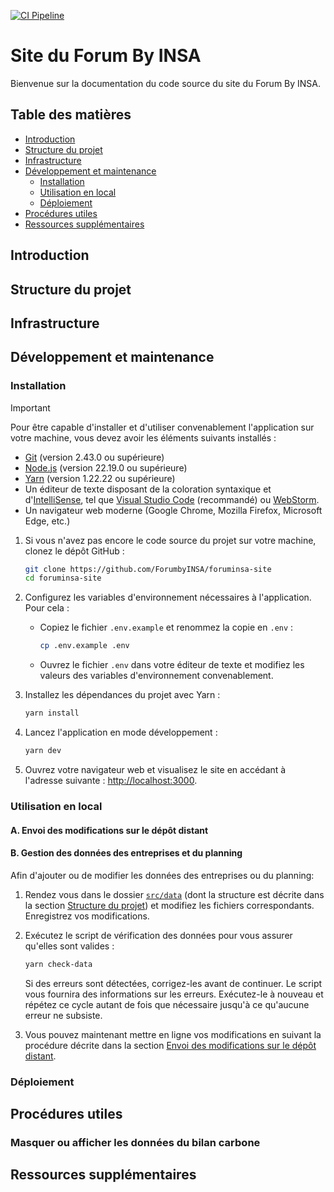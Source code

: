 [![CI Pipeline](https://github.com/ForumbyINSA/foruminsa-site/actions/workflows/ci.yml/badge.svg)](https://github.com/ForumbyINSA/foruminsa-site/actions/workflows/ci.yml)

# Site du Forum By INSA

Bienvenue sur la documentation du code source du site du Forum By INSA.

## Table des matières

- [Introduction](#introduction)
- [Structure du projet](#structure-du-projet)
- [Infrastructure](#infrastructure)
- [Développement et maintenance](#développement-et-maintenance)
    - [Installation](#installation)
    - [Utilisation en local](#utilisation-en-local)
    - [Déploiement](#déploiement)
- [Procédures utiles](#procédures-utiles)
- [Ressources supplémentaires](#ressources-supplémentaires)

## Introduction

## Structure du projet

## Infrastructure

## Développement et maintenance

### Installation

> [!IMPORTANT]
>
>Pour être capable d'installer et d'utiliser convenablement l'application sur votre machine, vous devez avoir les 
>éléments suivants installés :
>
>- [Git](https://git-scm.com/downloads) (version 2.43.0 ou supérieure)
>- [Node.js](https://nodejs.org/fr/download) (version 22.19.0 ou supérieure)
>- [Yarn](https://yarnpkg.com) (version 1.22.22 ou supérieure)
>- Un éditeur de texte disposant de la coloration syntaxique et d'[IntelliSense](https://code.visualstudio.com/docs/editing/intellisense), 
>  tel que [Visual Studio Code](https://code.visualstudio.com/download) (recommandé) ou [WebStorm](https://www.jetbrains.com/fr-fr/webstorm).
>- Un navigateur web moderne (Google Chrome, Mozilla Firefox, Microsoft Edge, etc.)

1. Si vous n'avez pas encore le code source du projet sur votre machine, clonez le dépôt GitHub :

   ```bash
   git clone https://github.com/ForumbyINSA/foruminsa-site
   cd foruminsa-site
   ```

2. Configurez les variables d'environnement nécessaires à l'application. Pour cela :

    - Copiez le fichier `.env.example` et renommez la copie en `.env` :
    
      ```bash
      cp .env.example .env
      ```
    
    - Ouvrez le fichier `.env` dans votre éditeur de texte et modifiez les valeurs des variables d'environnement convenablement.

3. Installez les dépendances du projet avec Yarn :

   ```bash
   yarn install
   ```

4. Lancez l'application en mode développement :

   ```bash
   yarn dev
   ```

5. Ouvrez votre navigateur web et visualisez le site en accédant à l'adresse suivante : [http://localhost:3000](http://localhost:3000).

### Utilisation en local

#### A. Envoi des modifications sur le dépôt distant

#### B. Gestion des données des entreprises et du planning

Afin d'ajouter ou de modifier les données des entreprises ou du planning:

1. Rendez vous dans le dossier [`src/data`](src/data) (dont la structure est décrite dans la section 
[Structure du projet](#structure-du-projet)) et modifiez les fichiers correspondants. Enregistrez vos modifications.

2. Exécutez le script de vérification des données pour vous assurer qu'elles sont valides :

   ```bash
   yarn check-data
   ```

   Si des erreurs sont détectées, corrigez-les avant de continuer. Le script vous fournira des informations sur les 
   erreurs. Exécutez-le à nouveau et répétez ce cycle autant de fois que nécessaire jusqu'à ce qu'aucune erreur ne subsiste.

3. Vous pouvez maintenant mettre en ligne vos modifications en suivant la procédure décrite dans la section 
[Envoi des modifications sur le dépôt distant](#envoi-des-modifications-sur-le-dépôt-distant).

### Déploiement

[//]: # (Une fois les modifications )

## Procédures utiles

### Masquer ou afficher les données du bilan carbone

## Ressources supplémentaires
